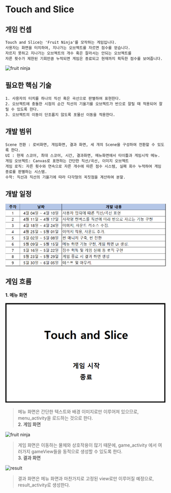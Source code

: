 # Touch and Slice

## 게임 컨셉
```
Touch and Slice는 'Fruit Ninja'를 모작하는 게임입니다. 
사용자는 화면을 터치하여, 지나가는 오브젝트를 자르면 점수를 얻습니다. 
자르지 못하고 지나가는 오브젝트의 개수 혹은 잘라서는 안되는 오브젝트를 
자른 횟수가 제한된 기회만큼 누적되면 게임은 종료되고 현재까지 획득한 점수를 보여줍니다.
```
![fruit ninja](https://www.windowscentral.com/sites/wpcentral.com/files/styles/large/public/postimages/5516/FruitNinja.jpg)

## 필요한 핵심 기술
```
1. 사용자의 터치를 하나의 직선 혹은 곡선으로 판별하여 표현한다.
2. 오브젝트에 충돌한 시점의 순간 직선의 기울기를 오브젝트가 반으로 잘릴 때 적용되어 잘릴 수 있도록 한다.
3. 오브젝트의 이동이 단조롭지 않도록 포물선 이동을 적용한다.
```

## 개발 범위
```
Scene 전환 : 로비화면, 게임화면, 결과 화면, 세 개의 Scene을 구성하여 전환할 수 있도록 한다.
UI : 현재 스코어, 최대 스코어, 시간, 결과화면, 메뉴화면에서 타이틀과 게임시작 메뉴.
게임 오브젝트: Canvas로 표현하는 간단한 직선/곡선, 이미지 오브젝트
게임 로직: 자른 횟수와 연속으로 자른 개수에 따른 점수 시스템, 실패 회수 누적하여 게임 종료를 판별하는 시스템.
수학: 직선과 직선의 기울기에 따라 다각형의 꼭짓점을 계산하여 분할.
```

## 개발 일정
![schedule](../image/schedule.png)

## 게임 흐름
**1. 메뉴 화면**

![menu](../image/menu.png)
> 메뉴 화면은 간단한 텍스트와 배경 이미지로만 이루어져 있으므로, menu_activity을 로드하는 것으로 한다.
\
**2. 게임 화면**

![fruit ninja](https://www.windowscentral.com/sites/wpcentral.com/files/styles/large/public/postimages/5516/FruitNinja.jpg)
> 게임 화면은 이동하는 물체와 상호작용이 많기 때문에, game_activity 에서 여러가지 gameView들을 동적으로 생성할 수 있도록 한다.
\
**3. 결과 화면**

![result](https://appsgag.com/screenshots/1604218993.fruitninja-apk-install.jpg)
> 결과 화면은 메뉴 화면과 마찬가지로 고정된 view로만 이루어질 예정으로, result_activity로 생성한다.
